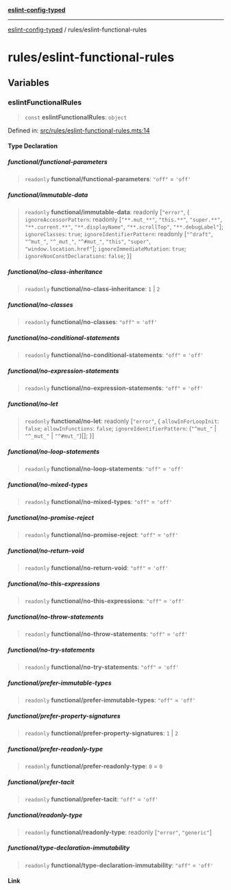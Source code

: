 [**eslint-config-typed**](../README.md)

---

[eslint-config-typed](../README.md) / rules/eslint-functional-rules

# rules/eslint-functional-rules

## Variables

### eslintFunctionalRules

> `const` **eslintFunctionalRules**: `object`

Defined in: [src/rules/eslint-functional-rules.mts:14](https://github.com/noshiro-pf/eslint-config-typed/blob/main/src/rules/eslint-functional-rules.mts#L14)

#### Type Declaration

##### functional/functional-parameters

> `readonly` **functional/functional-parameters**: `"off"` = `'off'`

##### functional/immutable-data

> `readonly` **functional/immutable-data**: readonly \[`"error"`, \{ `ignoreAccessorPattern`: readonly \[`"**.mut_**"`, `"this.**"`, `"super.**"`, `"**.current.**"`, `"**.displayName"`, `"**.scrollTop"`, `"**.debugLabel"`\]; `ignoreClasses`: `true`; `ignoreIdentifierPattern`: readonly \[`"^draft"`, `"^mut_"`, `"^_mut_"`, `"^#mut_"`, `"this"`, `"super"`, `"window.location.href"`\]; `ignoreImmediateMutation`: `true`; `ignoreNonConstDeclarations`: `false`; \}\]

##### functional/no-class-inheritance

> `readonly` **functional/no-class-inheritance**: `1` \| `2`

##### functional/no-classes

> `readonly` **functional/no-classes**: `"off"` = `'off'`

##### functional/no-conditional-statements

> `readonly` **functional/no-conditional-statements**: `"off"` = `'off'`

##### functional/no-expression-statements

> `readonly` **functional/no-expression-statements**: `"off"` = `'off'`

##### functional/no-let

> `readonly` **functional/no-let**: readonly \[`"error"`, \{ `allowInForLoopInit`: `false`; `allowInFunctions`: `false`; `ignoreIdentifierPattern`: (`"^mut_"` \| `"^_mut_"` \| `"^#mut_"`)[]; \}\]

##### functional/no-loop-statements

> `readonly` **functional/no-loop-statements**: `"off"` = `'off'`

##### functional/no-mixed-types

> `readonly` **functional/no-mixed-types**: `"off"` = `'off'`

##### functional/no-promise-reject

> `readonly` **functional/no-promise-reject**: `"off"` = `'off'`

##### functional/no-return-void

> `readonly` **functional/no-return-void**: `"off"` = `'off'`

##### functional/no-this-expressions

> `readonly` **functional/no-this-expressions**: `"off"` = `'off'`

##### functional/no-throw-statements

> `readonly` **functional/no-throw-statements**: `"off"` = `'off'`

##### functional/no-try-statements

> `readonly` **functional/no-try-statements**: `"off"` = `'off'`

##### functional/prefer-immutable-types

> `readonly` **functional/prefer-immutable-types**: `"off"` = `'off'`

##### functional/prefer-property-signatures

> `readonly` **functional/prefer-property-signatures**: `1` \| `2`

##### functional/prefer-readonly-type

> `readonly` **functional/prefer-readonly-type**: `0` = `0`

##### functional/prefer-tacit

> `readonly` **functional/prefer-tacit**: `"off"` = `'off'`

##### functional/readonly-type

> `readonly` **functional/readonly-type**: readonly \[`"error"`, `"generic"`\]

##### functional/type-declaration-immutability

> `readonly` **functional/type-declaration-immutability**: `"off"` = `'off'`

#### Link
